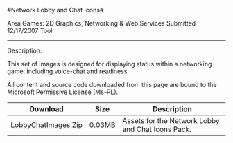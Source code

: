 #Network Lobby and Chat Icons#

Area
Games: 2D Graphics, Networking & Web Services
Submitted
12/17/2007
Tool

---

Description:

This set of images is designed for displaying status within a networking game, including voice-chat and readiness.


All content and source code downloaded from this page are bound to the Microsoft Permissive License (Ms-PL).

Download | Size | Description
---|---|---|
[LobbyChatImages.Zip](https://github.com/nkast/XNAGameStudio/blob/master/Samples/LobbyChatImages.Zip?raw=true) | 0.03MB | Assets for the Network Lobby and Chat Icons Pack. 